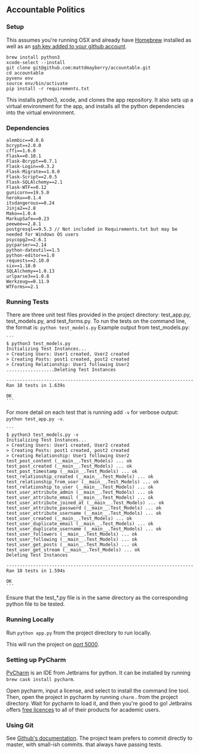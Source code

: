 ## Accountable Politics

### Setup

This assumes you're running OSX and already have [Homebrew](http://brew.sh/) installed as well as an [ssh key added to your github account](https://help.github.com/articles/generating-an-ssh-key/).

	brew install python3
	xcode-select --install
	git clone git@github.com:mattdmayberry/accountable.git
	cd accountable
	pyvenv env
	source env/bin/activate
	pip install -r requirements.txt

This installs python3, xcode, and clones the app repository. It also sets up a virtual environment for the app, and installs all the python dependencies into the virtual environment.	

### Dependencies
	alembic==0.8.6
    bcrypt==2.0.0
    cffi==1.6.0
    Flask==0.10.1
    Flask-Bcrypt==0.7.1
    Flask-Login==0.3.2
    Flask-Migrate==1.8.0
    Flask-Script==2.0.5
    Flask-SQLAlchemy==2.1
    Flask-WTF==0.12
    gunicorn==19.5.0
    heroku==0.1.4
    itsdangerous==0.24
    Jinja2==2.8
    Mako==1.0.4
    MarkupSafe==0.23
    peewee==2.8.1
    postgresql==9.5.3 // Not included in Requirements.txt but may be needed for Windows OS users
    psycopg2==2.6.1
    pycparser==2.14
    python-dateutil==1.5
    python-editor==1.0
    requests==2.10.0
    six==1.10.0
    SQLAlchemy==1.0.13
    urlparse3==1.0.8
    Werkzeug==0.11.9
    WTForms==2.1


### Running Tests
There are three unit test files provided in the project directory: test_app.py, test_models.py, and test_forms.py. To run the tests on the command line, the format is: `python test_models.py`
Example output from test_models.py:

	```
	$ python3 test_models.py
	Initializing Test Instances...
	> Creating Users: User1 created, User2 created
	> Creating Posts: post1 created, post2 created
	> Creating Relationship: User1 following User2
	..................Deleting Test Instances
	
	----------------------------------------------------------------------
	Ran 18 tests in 1.639s
	
	OK
	```

For more detail on each test that is running add `-v` for verbose output: `python test_app.py -v`.
	
	```
	$ python3 test_models.py -v
	Initializing Test Instances...
	> Creating Users: User1 created, User2 created
	> Creating Posts: post1 created, post2 created
	> Creating Relationship: User1 following User2
	test_post_content (__main__.Test_Models) ... ok
	test_post_created (__main__.Test_Models) ... ok
	test_post_timestamp (__main__.Test_Models) ... ok
	test_relationship_created (__main__.Test_Models) ... ok
	test_relationship_from_user (__main__.Test_Models) ... ok
	test_relationship_to_user (__main__.Test_Models) ... ok
	test_user_attribute_admin (__main__.Test_Models) ... ok
	test_user_attribute_email (__main__.Test_Models) ... ok
	test_user_attribute_joined_at (__main__.Test_Models) ... ok
	test_user_attribute_password (__main__.Test_Models) ... ok
	test_user_attribute_username (__main__.Test_Models) ... ok
	test_user_created (__main__.Test_Models) ... ok
	test_user_duplicate_email (__main__.Test_Models) ... ok
	test_user_duplicate_username (__main__.Test_Models) ... ok
	test_user_followers (__main__.Test_Models) ... ok
	test_user_following (__main__.Test_Models) ... ok
	test_user_get_posts (__main__.Test_Models) ... ok
	test_user_get_stream (__main__.Test_Models) ... ok
	Deleting Test Instances
	
	----------------------------------------------------------------------
	Ran 18 tests in 1.594s
	
	OK
	```
	
Ensure that the test_*.py file is in the same directory as the corresponding python file to be tested.

### Running Locally

Run `python app.py` from the project directory to run locally.

This will run the project on [port 5000](http://localhost:5000/).

### Setting up PyCharm

[PyCharm](https://www.jetbrains.com/pycharm/) is an IDE from Jetbrains for python. It can be installed by running `brew cask install pycharm`.

Open pycharm, input a license, and select to install the command line tool. Then, open the project in pycharm by running `charm` . from the project directory. Wait for pycharm to load it, and then you're good to go! Jetbrains offers [free licences](https://www.jetbrains.com/student/) to all of their products for academic users.


### Using Git

See [Github's documentation](https://help.github.com/). The project team prefers to commit directly to master, with small-ish commits. that always have passing tests. 
